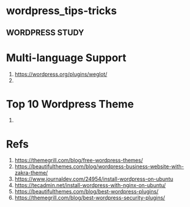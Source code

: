 # wordpress_tips-tricks
WORDPRESS STUDY
---
# Multi-language Support
1. https://wordpress.org/plugins/weglot/
2.

# Top 10 Wordpress Theme
1. 

# Refs
1. https://themegrill.com/blog/free-wordpress-themes/
2. https://beautifulthemes.com/blog/wordpress-business-website-with-zakra-theme/
3. https://www.journaldev.com/24954/install-wordpress-on-ubuntu
4. https://tecadmin.net/install-wordpress-with-nginx-on-ubuntu/
5. https://beautifulthemes.com/blog/best-wordpress-plugins/
6. https://themegrill.com/blog/best-wordpress-security-plugins/


